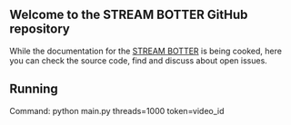 ## Welcome to the STREAM BOTTER GitHub repository
While the documentation for the [STREAM BOTTER](https://github.com/DevelopersWork/YouTube-Livestream-Botter) is being cooked, here you can check the source code, find and discuss about open issues.

## Running

Command: python main.py threads=1000 token=video_id